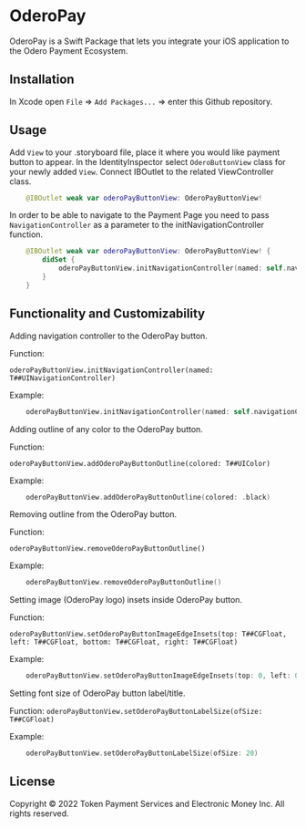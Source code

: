 # OderoPay

OderoPay is a Swift Package that lets you integrate your iOS application to the Odero Payment Ecosystem.

## Installation

In Xcode open `File` => `Add Packages...` => enter this Github repository.

## Usage

Add `View` to your .storyboard file, place it where you would like payment button to appear. In the
IdentityInspector select `OderoButtonView` class for your newly added `View`. Connect IBOutlet
to the related ViewController class.
 
```swift
    @IBOutlet weak var oderoPayButtonView: OderoPayButtonView!
```
In order to be able to navigate to the Payment Page you need to pass `NavigationController` as a parameter
to the initNavigationController function.

```swift
    @IBOutlet weak var oderoPayButtonView: OderoPayButtonView! {
        didSet {
            oderoPayButtonView.initNavigationController(named: self.navigationController!)
        }
    }
```

## Functionality and Customizability

Adding navigation controller to the OderoPay button.

Function:

`oderoPayButtonView.initNavigationController(named: T##UINavigationController)`

Example:

```swift
    oderoPayButtonView.initNavigationController(named: self.navigationController!)
```

Adding outline of any color to the OderoPay button.

Function:

`oderoPayButtonView.addOderoPayButtonOutline(colored: T##UIColor)`

Example:

```swift
    oderoPayButtonView.addOderoPayButtonOutline(colored: .black)
```

Removing outline from the OderoPay button.

Function:

`oderoPayButtonView.removeOderoPayButtonOutline()`

Example:

```swift
    oderoPayButtonView.removeOderoPayButtonOutline()
```
      
Setting image (OderoPay logo) insets inside OderoPay button.

Function:

`oderoPayButtonView.setOderoPayButtonImageEdgeInsets(top: T##CGFloat, left: T##CGFloat, bottom: T##CGFloat, right: T##CGFloat)`

Example:

```swift
    oderoPayButtonView.setOderoPayButtonImageEdgeInsets(top: 0, left: 0, bottom: -5, right: 5)
```

Setting font size of OderoPay button label/title.

Function:
`oderoPayButtonView.setOderoPayButtonLabelSize(ofSize: T##CGFloat)`

Example:

```swift
    oderoPayButtonView.setOderoPayButtonLabelSize(ofSize: 20)
```

## License

Copyright © 2022 Token Payment Services and Electronic Money Inc. All rights reserved.
